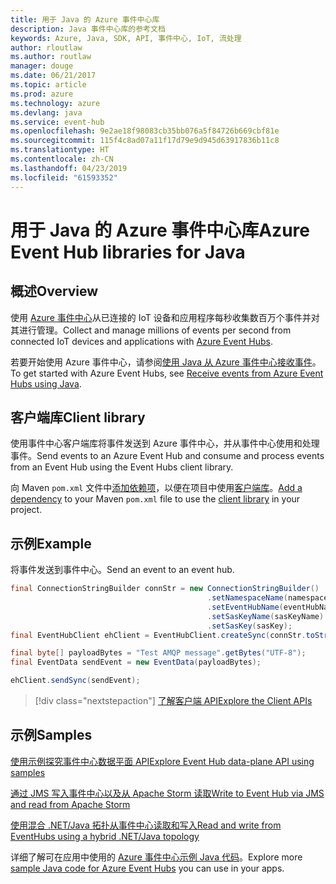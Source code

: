```yaml
---
title: 用于 Java 的 Azure 事件中心库
description: Java 事件中心库的参考文档
keywords: Azure, Java, SDK, API, 事件中心, IoT, 流处理
author: rloutlaw
ms.author: routlaw
manager: douge
ms.date: 06/21/2017
ms.topic: article
ms.prod: azure
ms.technology: azure
ms.devlang: java
ms.service: event-hub
ms.openlocfilehash: 9e2ae18f98083cb35bb076a5f84726b669cbf81e
ms.sourcegitcommit: 115f4c8ad07a11f17d79e9d945d63917836b11c8
ms.translationtype: HT
ms.contentlocale: zh-CN
ms.lasthandoff: 04/23/2019
ms.locfileid: "61593352"
---
```

# <a name="azure-event-hub-libraries-for-java"></a><span data-ttu-id="b2970-104">用于 Java 的 Azure 事件中心库</span><span class="sxs-lookup"><span data-stu-id="b2970-104">Azure Event Hub libraries for Java</span></span>

## <a name="overview"></a><span data-ttu-id="b2970-105">概述</span><span class="sxs-lookup"><span data-stu-id="b2970-105">Overview</span></span>

<span data-ttu-id="b2970-106">使用 [Azure 事件中心](/azure/event-hubs/event-hubs-what-is-event-hubs)从已连接的 IoT 设备和应用程序每秒收集数百万个事件并对其进行管理。</span><span class="sxs-lookup"><span data-stu-id="b2970-106">Collect and manage millions of events per second from connected IoT devices and applications with [Azure Event Hubs](/azure/event-hubs/event-hubs-what-is-event-hubs).</span></span>

<span data-ttu-id="b2970-107">若要开始使用 Azure 事件中心，请参阅[使用 Java 从 Azure 事件中心接收事件](/azure/event-hubs/event-hubs-java-get-started-receive-eph)。</span><span class="sxs-lookup"><span data-stu-id="b2970-107">To get started with Azure Event Hubs, see [Receive events from Azure Event Hubs using Java](/azure/event-hubs/event-hubs-java-get-started-receive-eph).</span></span>


## <a name="client-library"></a><span data-ttu-id="b2970-108">客户端库</span><span class="sxs-lookup"><span data-stu-id="b2970-108">Client library</span></span>

<span data-ttu-id="b2970-109">使用事件中心客户端库将事件发送到 Azure 事件中心，并从事件中心使用和处理事件。</span><span class="sxs-lookup"><span data-stu-id="b2970-109">Send events to an Azure Event Hub and consume and process events from an Event Hub using the Event Hubs client library.</span></span>

<span data-ttu-id="b2970-110">向 Maven `pom.xml` 文件中[添加依赖项](https://maven.apache.org/guides/getting-started/index.html#How_do_I_use_external_dependencies)，以便在项目中使用[客户端库](https://mvnrepository.com/artifact/com.microsoft.azure/azure-eventhubs)。</span><span class="sxs-lookup"><span data-stu-id="b2970-110">[Add a dependency](https://maven.apache.org/guides/getting-started/index.html#How_do_I_use_external_dependencies) to your Maven `pom.xml` file to use the [client library](https://mvnrepository.com/artifact/com.microsoft.azure/azure-eventhubs) in your project.</span></span>
 

## <a name="example"></a><span data-ttu-id="b2970-111">示例</span><span class="sxs-lookup"><span data-stu-id="b2970-111">Example</span></span>

<span data-ttu-id="b2970-112">将事件发送到事件中心。</span><span class="sxs-lookup"><span data-stu-id="b2970-112">Send an event to an event hub.</span></span>

```java
final ConnectionStringBuilder connStr = new ConnectionStringBuilder()
                                            .setNamespaceName(namespaceName)
                                            .setEventHubName(eventHubName)
                                            .setSasKeyName(sasKeyName)
                                            .setSasKey(sasKey);
final EventHubClient ehClient = EventHubClient.createSync(connStr.toString());

final byte[] payloadBytes = "Test AMQP message".getBytes("UTF-8");
final EventData sendEvent = new EventData(payloadBytes);

ehClient.sendSync(sendEvent);
```


> [!div class="nextstepaction"]
> [<span data-ttu-id="b2970-113">了解客户端 API</span><span class="sxs-lookup"><span data-stu-id="b2970-113">Explore the Client APIs</span></span>](/java/api/overview/azure/eventhubs/client)



## <a name="samples"></a><span data-ttu-id="b2970-114">示例</span><span class="sxs-lookup"><span data-stu-id="b2970-114">Samples</span></span>

<span data-ttu-id="b2970-115">[使用示例探究事件中心数据平面 API][1]</span><span class="sxs-lookup"><span data-stu-id="b2970-115">[Explore Event Hub data-plane API using samples][1]</span></span>

<span data-ttu-id="b2970-116">[通过 JMS 写入事件中心以及从 Apache Storm 读取][2]</span><span class="sxs-lookup"><span data-stu-id="b2970-116">[Write to Event Hub via JMS and read from Apache Storm][2]</span></span>

<span data-ttu-id="b2970-117">[使用混合 .NET/Java 拓扑从事件中心读取和写入][3]</span><span class="sxs-lookup"><span data-stu-id="b2970-117">[Read and write from EventHubs using a hybrid .NET/Java topology][3]</span></span> 

[1]: https://github.com/Azure/azure-event-hubs/tree/master/samples/Java
[2]: https://github.com/Azure-Samples/event-hubs-java-storm-sender-jms-receiver
[3]: https://github.com/Azure-Samples/hdinsight-dotnet-java-storm-eventhub

<span data-ttu-id="b2970-118">详细了解可在应用中使用的 [Azure 事件中心示例 Java 代码](https://azure.microsoft.com/resources/samples/?platform=java&term=event)。</span><span class="sxs-lookup"><span data-stu-id="b2970-118">Explore more [sample Java code for Azure Event Hubs](https://azure.microsoft.com/resources/samples/?platform=java&term=event) you can use in your apps.</span></span>

